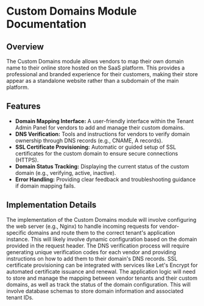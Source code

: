 # Custom Domains Module Documentation

## Overview

The Custom Domains module allows vendors to map their own domain name to their online store hosted on the SaaS platform. This provides a professional and branded experience for their customers, making their store appear as a standalone website rather than a subdomain of the main platform.

## Features

- **Domain Mapping Interface:** A user-friendly interface within the Tenant Admin Panel for vendors to add and manage their custom domains.
- **DNS Verification:** Tools and instructions for vendors to verify domain ownership through DNS records (e.g., CNAME, A records).
- **SSL Certificate Provisioning:** Automatic or guided setup of SSL certificates for the custom domain to ensure secure connections (HTTPS).
- **Domain Status Tracking:** Displaying the current status of the custom domain (e.g., verifying, active, inactive).
- **Error Handling:** Providing clear feedback and troubleshooting guidance if domain mapping fails.

## Implementation Details

The implementation of the Custom Domains module will involve configuring the web server (e.g., Nginx) to handle incoming requests for vendor-specific domains and route them to the correct tenant's application instance. This will likely involve dynamic configuration based on the domain provided in the request header. The DNS verification process will require generating unique verification codes for each vendor and providing instructions on how to add them to their domain's DNS records. SSL certificate provisioning can be integrated with services like Let's Encrypt for automated certificate issuance and renewal. The application logic will need to store and manage the mapping between vendor tenants and their custom domains, as well as track the status of the domain configuration. This will involve database schemas to store domain information and associated tenant IDs.
